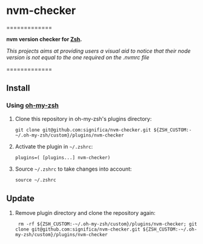 # nvm-checker

=============

**nvm version checker for [Zsh](https://www.zsh.org/).**

_This projects aims at providing users a visual aid to notice that their node version is not equal to the one required on the .nvmrc file_

=============

## Install

### Using [oh-my-zsh](https://github.com/ohmyzsh/ohmyzsh)

1.  Clone this repository in oh-my-zsh's plugins directory:

        git clone git@github.com:significa/nvm-checker.git ${ZSH_CUSTOM:-~/.oh-my-zsh/custom}/plugins/nvm-checker

2.  Activate the plugin in `~/.zshrc`:

        plugins=( [plugins...] nvm-checker)

3.  Source `~/.zshrc` to take changes into account:

        source ~/.zshrc

## Update

1. Remove plugin directory and clone the repository again:

        rm -rf ${ZSH_CUSTOM:-~/.oh-my-zsh/custom}/plugins/nvm-checker; git clone git@github.com:significa/nvm-checker.git ${ZSH_CUSTOM:-~/.oh-my-zsh/custom}/plugins/nvm-checker
